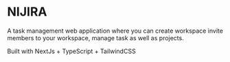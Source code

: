 # NIJIRA

A task management web application where you can create workspace invite members to your workspace, manage task as well as projects.

Built with NextJs + TypeScript + TailwindCSS
